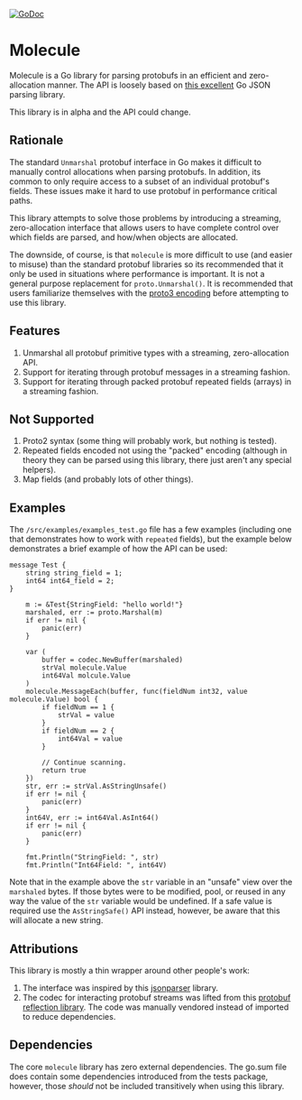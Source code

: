 [![GoDoc](https://godoc.org/github.com/richardartoul/molecule?status.png)](https://godoc.org/github.com/richardartoul/molecule)

# Molecule

Molecule is a Go library for parsing protobufs in an efficient and zero-allocation manner. The API is loosely based on [this excellent](https://github.com/buger/jsonparser) Go JSON parsing library.

This library is in alpha and the API could change.

## Rationale

The standard `Unmarshal` protobuf interface in Go makes it difficult to manually control allocations when parsing protobufs. In addition, its common to only require access to a subset of an individual protobuf's fields. These issues make it hard to use protobuf in performance critical paths.

This library attempts to solve those problems by introducing a streaming, zero-allocation interface that allows users to have complete control over which fields are parsed, and how/when objects are allocated.

The downside, of course, is that `molecule` is more difficult to use (and easier to misuse) than the standard protobuf libraries so its recommended that it only be used in situations where performance is important. It is not a general purpose replacement for `proto.Unmarshal()`. It is recommended that users familiarize themselves with the [proto3 encoding](https://developers.google.com/protocol-buffers/docs/encoding) before attempting to use this library.

## Features

1. Unmarshal all protobuf primitive types with a streaming, zero-allocation API.
2. Support for iterating through protobuf messages in a streaming fashion.
3. Support for iterating through packed protobuf repeated fields (arrays) in a streaming fashion.

## Not Supported

1. Proto2 syntax (some thing will probably work, but nothing is tested).
2. Repeated fields encoded not using the "packed" encoding (although in theory they can be parsed using this library, there just aren't any special helpers).
3. Map fields (and probably lots of other things).

## Examples

The `/src/examples/examples_test.go` file has a few examples (including one that demonstrates how to work with `repeated` fields), but the example below demonstrates a brief example of how the API can be used:

```
message Test {
    string string_field = 1;
    int64 int64_field = 2;
}
```

```golang
	m := &Test{StringField: "hello world!"}
	marshaled, err := proto.Marshal(m)
	if err != nil {
        panic(err)
    }

    var (
        buffer = codec.NewBuffer(marshaled)
        strVal molecule.Value
        int64Val molcule.Value
    )
	molecule.MessageEach(buffer, func(fieldNum int32, value molecule.Value) bool {
		if fieldNum == 1 {
			strVal = value
        }
        if fieldNum == 2 {
            int64Val = value
        }

		// Continue scanning.
		return true
    })
    str, err := strVal.AsStringUnsafe()
    if err != nil {
        panic(err)
    }
    int64V, err := int64Val.AsInt64()
    if err != nil {
        panic(err)
    }

    fmt.Println("StringField: ", str)
    fmt.Println("Int64Field: ", int64V)
```

Note that in the example above the `str` variable in an "unsafe" view over the `marshaled` bytes. If those bytes were to be modified, pool, or reused in any way the value of the `str` variable would be undefined. If a safe value is required use the `AsStringSafe()` API instead, however, be aware that this will allocate a new string.

## Attributions

This library is mostly a thin wrapper around other people's work:

1. The interface was inspired by this [jsonparser](https://github.com/buger/jsonparser) library.
2. The codec for interacting protobuf streams was lifted from this [protobuf reflection library](https://github.com/jhump/protoreflect). The code was manually vendored instead of imported to reduce dependencies.

## Dependencies
The core `molecule` library has zero external dependencies. The go.sum file does contain some dependencies introduced from the tests package, however,
those *should* not be included transitively when using this library.